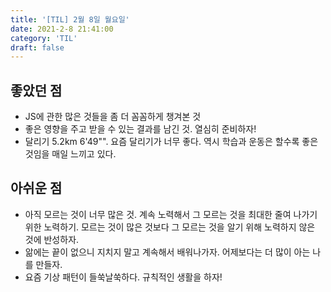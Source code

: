 ```yaml
---
title: '[TIL] 2월 8일 월요일'
date: 2021-2-8 21:41:00
category: 'TIL'
draft: false
---
```

## 좋았던 점
- JS에 관한 많은 것들을 좀 더 꼼꼼하게 챙겨본 것
- 좋은 영향을 주고 받을 수 있는 결과를 남긴 것. 열심히 준비하자!
- 달리기 5.2km 6'49"". 요즘 달리기가 너무 좋다. 역시 학습과 운동은 할수록 좋은 것임을 매일 느끼고 있다.

## 아쉬운 점
- 아직 모르는 것이 너무 많은 것. 계속 노력해서 그 모르는 것을 최대한 줄여 나가기 위한 노력하기. 모르는 것이 많은 것보다 그 모르는 것을 알기 위해 노력하지 않은 것에 반성하자.
- 앎에는 끝이 없으니 지치지 말고 계속해서 배워나가자. 어제보다는 더 많이 아는 나를 만들자.
- 요즘 기상 패턴이 들쑥날쑥하다. 규칙적인 생활을 하자!
